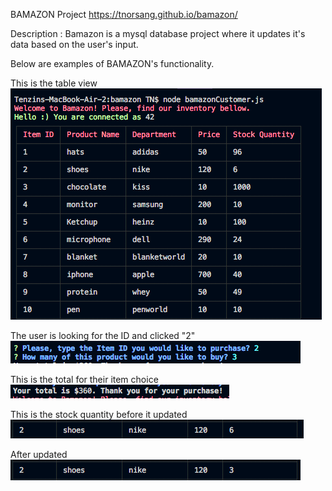 BAMAZON Project
https://tnorsang.github.io/bamazon/

Description : Bamazon is a mysql database project where it updates it's data based on the user's input.

Below are examples of BAMAZON's functionality.

This is the table view <br>
<img src="./images/table.png" alt="table">

The user is looking for the ID and clicked "2" <br>
<img src="./images/id.png" alt="ID">

This is the total for their item choice <br>
<img src="./images/total.png" alt="total">

This is the stock quantity before it updated <br>
<img src="./images/before update.png" alt="before updated">

After updated <br>
<img src="./images/updated.png" alt="updated">

